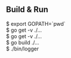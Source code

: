 ## Build & Run
$ export GOPATH=\`pwd\`  
$ go get -v ./...  
$ go get -v ./...  
$ go build ./...  
$ ./bin/logger  
